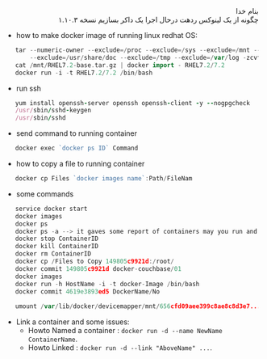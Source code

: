 <div dir="rtl">بنام خدا</div>

<div dir="rtl">چگونه از یک لینوکس ردهت درحال اجرا یک داکر بسازیم نسخه ۱.۱۰.۳</div>

- how to make docker image of running linux redhat OS:
```go
   tar --numeric-owner --exclude=/proc --exclude=/sys --exclude=/mnt --exclude=/var/cache \
       --exclude=/usr/share/doc --exclude=/tmp --exclude=/var/log -zcvf /mnt/RHEL7.2-base.tar.gz /
   cat /mnt/RHEL7.2-base.tar.gz | docker import - RHEL7.2/7.2
   docker run -i -t RHEL7.2/7.2 /bin/bash
```
- run ssh
```ruby
   yum install openssh-server openssh openssh-client -y --nogpgcheck
   /usr/sbin/sshd-keygen
   /usr/sbin/sshd
```
- send command to running container
```go
   docker exec `docker ps ID` Command
```
- how to copy a file to running container
```go
   docker cp Files `docker images name`:Path/FileNam
``` 
- some commands
```go
   service docker start
   docker images
   docker ps
   docker ps -a --> it gaves some report of containers may you run and exit them but they still busy.
   docker stop ContainerID
   docker kill ContainerID
   docker rm ContainerID
   docker cp /Files to Copy 149805c9921d:/root/
   docker commit 149805c9921d docker-couchbase/01
   docker images
   docker run -h HostName -i -t docker-Image /bin/bash
   docker commit 4619e3893ed5 DockerName/No
   
   umount /var/lib/docker/devicemapper/mnt/656cfd09aee399c8ae8c8d3e7...
```
- Link a container and some issues:
   - Howto Named a container : `docker run -d --name NewName ContainerName`.
   - Howto Linked : `docker run -d --link "AboveName" ...`.

<div dir="rtl"></div>
<div dir="rtl"></div>



